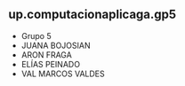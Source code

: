 ## up.computacionaplicaga.gp5
 - Grupo 5
  - JUANA BOJOSIAN 
  - ARON FRAGA 
  - ELÍAS PEINADO 
  - VAL MARCOS VALDES